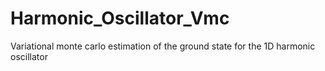 # Harmonic_Oscillator_Vmc
Variational monte carlo estimation of the ground state for the 1D harmonic oscillator
